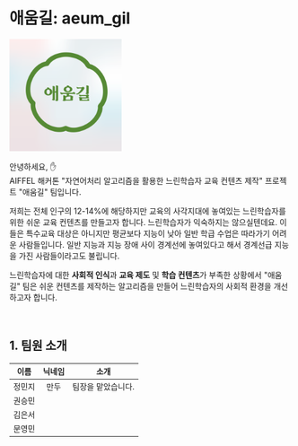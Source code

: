 # 애움길: aeum_gil
<img src="image/002.png" alt="drawing" width="200"/>

안녕하세요, :raised_hand:  
AIFFEL 해커톤 "자연어처리 알고리즘을 활용한 느린학습자 교육 컨텐츠 제작" 프로젝트 "애움길" 팀입니다.

저희는 전체 인구의 12-14%에 해당하지만 교육의 사각지대에 놓여있는 느린학습자를 위한 쉬운 교육 컨텐츠를 만들고자 합니다. 느린학습자가 익숙하지는 않으실텐데요. 이들은 특수교육 대상은 아니지만 평균보다 지능이 낮아 일반 학급 수업은 따라가기 어려운 사람들입니다. 일반 지능과 지능 장애 사이 경계선에 놓여있다고 해서 경계선급 지능을 가진 사람들이라고도 불립니다.

느린학습자에 대한 **사회적 인식**과 **교육 제도** 및 **학습 컨텐츠**가 부족한 상황에서 "애움길" 팀은 쉬운 컨텐츠를 제작하는 알고리즘을 만들어 느린학습자의 사회적 환경을 개선하고자 합니다.

<br/>

## 1. 팀원 소개

| 이름 | 닉네임 | 소개 |
| :---: | :---: | :---: |
| 정민지 | 만두 | 팀장을 맡았습니다. |
| 권승민 |   |    |
| 김은서 |   |    |
| 문영민 |   |    |

